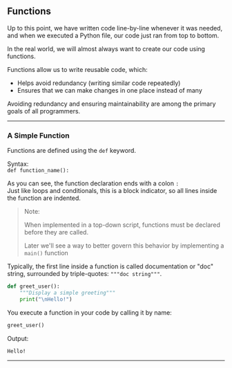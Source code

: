 ## Functions

Up to this point, we have written code line-by-line whenever it was needed, and
when we executed a Python file, our code just ran from top to bottom.

In the real world, we will almost always want to create our code using 
functions.

Functions allow us to write reusable code, which:

* Helps avoid redundancy (writing similar code repeatedly)
* Ensures that we can make changes in one place instead of many

Avoiding redundancy and ensuring maintainability are among the primary goals 
of all programmers.

---

### A Simple Function

Functions are defined using the `def` keyword.

Syntax:  
```def function_name():```

As you can see, the function declaration ends with a colon `:`  
Just like loops and conditionals, this is a block indicator, so all lines
inside the function are indented.

> Note:
> 
> When implemented in a top-down script, functions must be declared
> before they are called.
>
> Later we'll see a way to better govern this behavior by implementing a
> `main()` function

Typically, the first line inside a function is called documentation or "doc"
string, surrounded by triple-quotes: `"""doc string"""`.

```python
def greet_user():
    """Display a simple greeting"""
    print("\nHello!")
```

You execute a function in your code by calling it by name:

```python
greet_user()
```

Output:

```
Hello!
```

---
